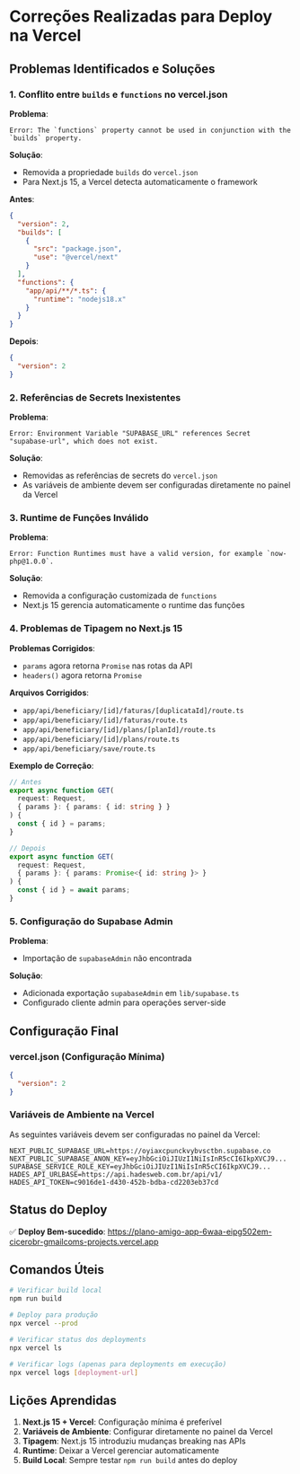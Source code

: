 # Correções Realizadas para Deploy na Vercel

## Problemas Identificados e Soluções

### 1. Conflito entre `builds` e `functions` no vercel.json

**Problema**: 
```
Error: The `functions` property cannot be used in conjunction with the `builds` property.
```

**Solução**: 
- Removida a propriedade `builds` do `vercel.json`
- Para Next.js 15, a Vercel detecta automaticamente o framework

**Antes**:
```json
{
  "version": 2,
  "builds": [
    {
      "src": "package.json",
      "use": "@vercel/next"
    }
  ],
  "functions": {
    "app/api/**/*.ts": {
      "runtime": "nodejs18.x"
    }
  }
}
```

**Depois**:
```json
{
  "version": 2
}
```

### 2. Referências de Secrets Inexistentes

**Problema**: 
```
Error: Environment Variable "SUPABASE_URL" references Secret "supabase-url", which does not exist.
```

**Solução**: 
- Removidas as referências de secrets do `vercel.json`
- As variáveis de ambiente devem ser configuradas diretamente no painel da Vercel

### 3. Runtime de Funções Inválido

**Problema**: 
```
Error: Function Runtimes must have a valid version, for example `now-php@1.0.0`.
```

**Solução**: 
- Removida a configuração customizada de `functions`
- Next.js 15 gerencia automaticamente o runtime das funções

### 4. Problemas de Tipagem no Next.js 15

**Problemas Corrigidos**:
- `params` agora retorna `Promise` nas rotas da API
- `headers()` agora retorna `Promise`

**Arquivos Corrigidos**:
- `app/api/beneficiary/[id]/faturas/[duplicataId]/route.ts`
- `app/api/beneficiary/[id]/faturas/route.ts`
- `app/api/beneficiary/[id]/plans/[planId]/route.ts`
- `app/api/beneficiary/[id]/plans/route.ts`
- `app/api/beneficiary/save/route.ts`

**Exemplo de Correção**:
```typescript
// Antes
export async function GET(
  request: Request,
  { params }: { params: { id: string } }
) {
  const { id } = params;
}

// Depois
export async function GET(
  request: Request,
  { params }: { params: Promise<{ id: string }> }
) {
  const { id } = await params;
}
```

### 5. Configuração do Supabase Admin

**Problema**: 
- Importação de `supabaseAdmin` não encontrada

**Solução**: 
- Adicionada exportação `supabaseAdmin` em `lib/supabase.ts`
- Configurado cliente admin para operações server-side

## Configuração Final

### vercel.json (Configuração Mínima)
```json
{
  "version": 2
}
```

### Variáveis de Ambiente na Vercel
As seguintes variáveis devem ser configuradas no painel da Vercel:

```
NEXT_PUBLIC_SUPABASE_URL=https://oyiaxcpunckvybvsctbn.supabase.co
NEXT_PUBLIC_SUPABASE_ANON_KEY=eyJhbGciOiJIUzI1NiIsInR5cCI6IkpXVCJ9...
SUPABASE_SERVICE_ROLE_KEY=eyJhbGciOiJIUzI1NiIsInR5cCI6IkpXVCJ9...
HADES_API_URLBASE=https://api.hadesweb.com.br/api/v1/
HADES_API_TOKEN=c9016de1-d430-452b-bdba-cd2203eb37cd
```

## Status do Deploy

✅ **Deploy Bem-sucedido**: https://plano-amigo-app-6waa-eipg502em-cicerobr-gmailcoms-projects.vercel.app

## Comandos Úteis

```bash
# Verificar build local
npm run build

# Deploy para produção
npx vercel --prod

# Verificar status dos deployments
npx vercel ls

# Verificar logs (apenas para deployments em execução)
npx vercel logs [deployment-url]
```

## Lições Aprendidas

1. **Next.js 15 + Vercel**: Configuração mínima é preferível
2. **Variáveis de Ambiente**: Configurar diretamente no painel da Vercel
3. **Tipagem**: Next.js 15 introduziu mudanças breaking nas APIs
4. **Runtime**: Deixar a Vercel gerenciar automaticamente
5. **Build Local**: Sempre testar `npm run build` antes do deploy